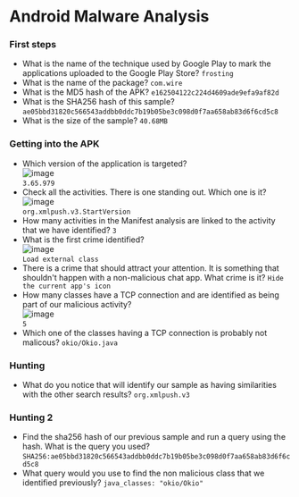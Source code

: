 # Android Malware Analysis

### First steps
- What is the name of the technique used by Google Play to mark the applications uploaded to the Google Play Store? `frosting`
- What is the name of the package? `com.wire`
- What is the MD5 hash of the APK? `e162504122c224d4609ade9efa9af82d`
- What is the SHA256 hash of this sample? `ae05bbd31820c566543addbb0ddc7b19b05be3c098d0f7aa658ab83d6f6cd5c8`
- What is the size of the sample? `40.68MB`

### Getting into the APK
- Which version of the application is targeted?<br />
![image](https://github.com/user-attachments/assets/983229c3-b565-436c-9d17-34274a97f328)<br />
`3.65.979`
- Check all the activities. There is one standing out. Which one is it?<br />
![image](https://github.com/user-attachments/assets/c42db7eb-4409-4e62-b053-56e1079dc028)<br />
`org.xmlpush.v3.StartVersion`
- How many activities in the Manifest analysis are linked to the activity that we have identified? `3`
- What is the first crime identified?<br />
![image](https://github.com/user-attachments/assets/c12b2d08-6c0f-4cb3-9bc9-eda6a5790d7e)<br />
`Load external class`
- There is a crime that should attract your attention. It is something that shouldn't happen with a non-malicious chat app. What crime is it? `Hide the current app's icon`
- How many classes have a TCP connection and are identified as being part of our malicious activity?<br />
![image](https://github.com/user-attachments/assets/52c183f3-baab-4c66-80e7-1e97158de61d)<br />
`5`
- Which one of the classes having a TCP connection is probably not malicous? `okio/Okio.java`

### Hunting
- What do you notice that will identify our sample as having similarities with the other search results? `org.xmlpush.v3`

### Hunting 2
- Find the sha256 hash of our previous sample and run a query using the hash. What is the query you used? `SHA256:ae05bbd31820c566543addbb0ddc7b19b05be3c098d0f7aa658ab83d6f6cd5c8`
- What query would you use to find the non malicious class that we identified previously? `java_classes: "okio/Okio"`
